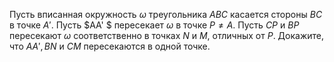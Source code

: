 Пусть вписанная окружность $\omega$ треугольника $ABC$ касается стороны $BC$ в точке $A'$. Пусть $AA' $ пересекает $\omega$ в точке $P \neq A$. Пусть $CP$ и $BP$ пересекают $\omega$ соответственно в точках $N$ и $M$, отличных от $P$. Докажите, что $AA', BN$ и $CM$ пересекаются в одной точке.